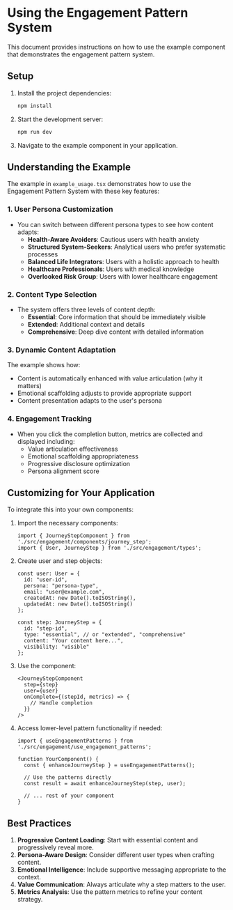 # Using the Engagement Pattern System

This document provides instructions on how to use the example component that demonstrates the engagement pattern system.

## Setup

1. Install the project dependencies:
   ```bash
   npm install
   ```

2. Start the development server:
   ```bash
   npm run dev
   ```

3. Navigate to the example component in your application.

## Understanding the Example

The example in `example_usage.tsx` demonstrates how to use the Engagement Pattern System with these key features:

### 1. User Persona Customization

- You can switch between different persona types to see how content adapts:
  - **Health-Aware Avoiders**: Cautious users with health anxiety
  - **Structured System-Seekers**: Analytical users who prefer systematic processes
  - **Balanced Life Integrators**: Users with a holistic approach to health
  - **Healthcare Professionals**: Users with medical knowledge
  - **Overlooked Risk Group**: Users with lower healthcare engagement

### 2. Content Type Selection

- The system offers three levels of content depth:
  - **Essential**: Core information that should be immediately visible
  - **Extended**: Additional context and details
  - **Comprehensive**: Deep dive content with detailed information

### 3. Dynamic Content Adaptation

The example shows how:
- Content is automatically enhanced with value articulation (why it matters)
- Emotional scaffolding adjusts to provide appropriate support
- Content presentation adapts to the user's persona

### 4. Engagement Tracking

- When you click the completion button, metrics are collected and displayed including:
  - Value articulation effectiveness
  - Emotional scaffolding appropriateness
  - Progressive disclosure optimization
  - Persona alignment score

## Customizing for Your Application

To integrate this into your own components:

1. Import the necessary components:
   ```tsx
   import { JourneyStepComponent } from './src/engagement/components/journey_step';
   import { User, JourneyStep } from './src/engagement/types';
   ```

2. Create user and step objects:
   ```tsx
   const user: User = {
     id: "user-id",
     persona: "persona-type",
     email: "user@example.com",
     createdAt: new Date().toISOString(),
     updatedAt: new Date().toISOString()
   };

   const step: JourneyStep = {
     id: "step-id",
     type: "essential", // or "extended", "comprehensive"
     content: "Your content here...",
     visibility: "visible"
   };
   ```

3. Use the component:
   ```tsx
   <JourneyStepComponent 
     step={step}
     user={user}
     onComplete={(stepId, metrics) => {
       // Handle completion
     }}
   />
   ```

4. Access lower-level pattern functionality if needed:
   ```tsx
   import { useEngagementPatterns } from './src/engagement/use_engagement_patterns';

   function YourComponent() {
     const { enhanceJourneyStep } = useEngagementPatterns();
     
     // Use the patterns directly
     const result = await enhanceJourneyStep(step, user);
     
     // ... rest of your component
   }
   ```

## Best Practices

1. **Progressive Content Loading**: Start with essential content and progressively reveal more.
2. **Persona-Aware Design**: Consider different user types when crafting content.
3. **Emotional Intelligence**: Include supportive messaging appropriate to the context.
4. **Value Communication**: Always articulate why a step matters to the user.
5. **Metrics Analysis**: Use the pattern metrics to refine your content strategy.